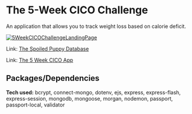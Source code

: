 
# The 5-Week CICO Challenge
An application that allows you to track weight loss based on calorie deficit.


<a href="https://petspicturehosting.netlify.app"><img src="https://petspicturehosting.netlify.app/images/5weekforgihub.JPG"  alt="5WeekCICOChallengeLandingPage" border="0" /></a>

Link: [The Spoiled Puppy Database](https://spoiled-puppy-database.herokuapp.com/)

Link: [The 5 Week CICO App](https://five-week-challenge-v4.herokuapp.com)

## Packages/Dependencies

**Tech used:** bcrypt, connect-mongo, dotenv, ejs, express, express-flash, express-session, mongodb, mongoose, morgan, nodemon, passport, passport-local, validator


